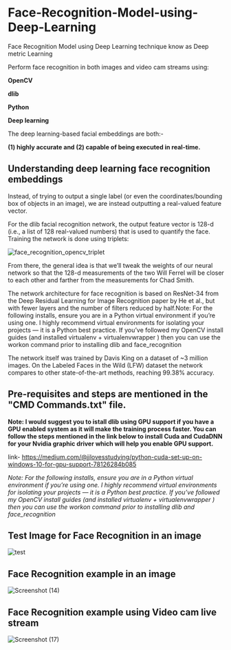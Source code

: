 # Face-Recognition-Model-using-Deep-Learning
Face Recognition Model using Deep Learning technique know as Deep metric Learning

Perform face recognition in both images and video cam streams using:

**OpenCV**

**dlib**

**Python**

**Deep learning**

The deep learning-based facial embeddings are both:- 

**(1) highly accurate and (2) capable of being executed in real-time.**

## Understanding deep learning face recognition embeddings

Instead, of trying to output a single label (or even the coordinates/bounding box of objects in an image), we are instead outputting a real-valued feature vector.

For the dlib facial recognition network, the output feature vector is 128-d (i.e., a list of 128 real-valued numbers) that is used to quantify the face. Training the network is done using triplets: 

![face_recognition_opencv_triplet](https://user-images.githubusercontent.com/49313619/86593895-b2eab980-bfb3-11ea-96a1-97f0a2528c19.jpg)

From there, the general idea is that we’ll tweak the weights of our neural network so that the 128-d measurements of the two Will Ferrel will be closer to each other and farther from the measurements for Chad Smith.

The network architecture for face recognition is based on ResNet-34 from the Deep Residual Learning for Image Recognition paper by He et al., but with fewer layers and the number of filters reduced by half.Note: For the following installs, ensure you are in a Python virtual environment if you’re using one. I highly recommend virtual environments for isolating your projects — it is a Python best practice. If you’ve followed my OpenCV install guides (and installed virtualenv  + virtualenvwrapper ) then you can use the workon  command prior to installing dlib  and face_recognition

The network itself was trained by Davis King on a dataset of ~3 million images. On the Labeled Faces in the Wild (LFW) dataset the network compares to other state-of-the-art methods, reaching 99.38% accuracy.

## Pre-requisites and steps are mentioned in the "CMD Commands.txt" file.

**Note: I would suggest you to istall dlib using GPU support if you have a GPU enabled system as it will make the training process faster. You can follow the steps mentioned in the link below to install Cuda and CudaDNN for your Nvidia graphic driver which will help you enable GPU support.**

link- https://medium.com/@jjlovesstudying/python-cuda-set-up-on-windows-10-for-gpu-support-78126284b085

*Note: For the following installs, ensure you are in a Python virtual environment if you’re using one. I highly recommend virtual environments for isolating your projects — it is a Python best practice. If you’ve followed my OpenCV install guides (and installed virtualenv  + virtualenvwrapper ) then you can use the workon  command prior to installing dlib  and face_recognition*

## Test Image for Face Recognition in an image

![test](https://user-images.githubusercontent.com/49313619/86594808-4c669b00-bfb5-11ea-99cc-beefa932ca66.jpg)

## Face Recognition example in an image

![Screenshot (14)](https://user-images.githubusercontent.com/49313619/86594937-89329200-bfb5-11ea-80f8-5f16df6ff862.png)

## Face Recognition example using Video cam live stream

![Screenshot (17)](https://user-images.githubusercontent.com/49313619/86595207-0100bc80-bfb6-11ea-9b71-33178ce7413b.png)





